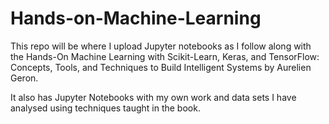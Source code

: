# Hands-on-Machine-Learning

This repo will be where I upload Jupyter notebooks as I follow along with the Hands-On Machine Learning with Scikit-Learn, Keras, and TensorFlow: Concepts, Tools, and Techniques to Build Intelligent Systems by Aurelien Geron.

It also has Jupyter Notebooks with my own work and data sets I have analysed using techniques taught in the book.
